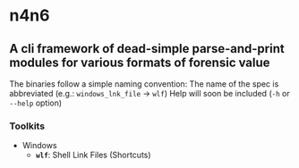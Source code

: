 # n4n6
## A cli framework of dead-simple parse-and-print modules for various formats of forensic value

The binaries follow a simple naming convention: The name of the spec is abbreviated (e.g.: `windows_lnk_file` -> `wlf`)
Help will soon be included (`-h` or `--help` option)

### Toolkits
- Windows
  - **`wlf`**: Shell Link Files (Shortcuts)